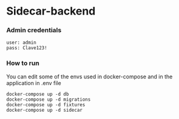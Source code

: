 # Sidecar-backend
### Admin credentials


```
user: admin
pass: Clave123!
```


### How to run
You can edit some of the envs used in docker-compose and in the application in .env file

```
docker-compose up -d db
docker-compose up -d migrations
docker-compose up -d fixtures
docker-compose up -d sidecar
```